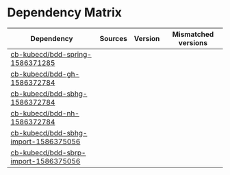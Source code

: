 # Dependency Matrix

Dependency | Sources | Version | Mismatched versions
---------- | ------- | ------- | -------------------
[cb-kubecd/bdd-spring-1586371285](https://github.com/cb-kubecd/bdd-spring-1586371285.git) |  | []() | 
[cb-kubecd/bdd-gh-1586372784](https://github.com/cb-kubecd/bdd-gh-1586372784.git) |  | []() | 
[cb-kubecd/bdd-sbhg-1586372784](https://github.com/cb-kubecd/bdd-sbhg-1586372784.git) |  | []() | 
[cb-kubecd/bdd-nh-1586372784](https://github.com/cb-kubecd/bdd-nh-1586372784.git) |  | []() | 
[cb-kubecd/bdd-sbhg-import-1586375056](https://github.com/cb-kubecd/bdd-sbhg-import-1586375056.git) |  | []() | 
[cb-kubecd/bdd-sbrp-import-1586375056](https://github.com/cb-kubecd/bdd-sbrp-import-1586375056.git) |  | []() | 
